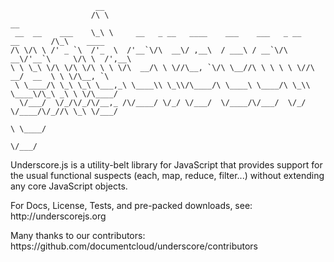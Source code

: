 <pre><code>                   __
                  /\ \                                                         __
 __  __    ___    \_\ \     __   _ __   ____    ___    ___   _ __    __       /\_\    ____
/\ \/\ \ /' _ `\  /'_  \  /'__`\/\  __\/ ,__\  / ___\ / __`\/\  __\/'__`\     \/\ \  /',__\
\ \ \_\ \/\ \/\ \/\ \ \ \/\  __/\ \ \//\__, `\/\ \__//\ \ \ \ \ \//\  __/  __  \ \ \/\__, `\
 \ \____/\ \_\ \_\ \___,_\ \____\\ \_\\/\____/\ \____\ \____/\ \_\\ \____\/\_\ _\ \ \/\____/
  \/___/  \/_/\/_/\/__,_ /\/____/ \/_/ \/___/  \/____/\/___/  \/_/ \/____/\/_//\ \_\ \/___/
                                                                              \ \____/
                                                                               \/___/
</code></pre>

<p>Underscore.js is a utility-belt library for JavaScript that provides
support for the usual functional suspects (each, map, reduce, filter...)
without extending any core JavaScript objects.</p>

<p>For Docs, License, Tests, and pre-packed downloads, see:
http://underscorejs.org</p>

<p>Many thanks to our contributors:
https://github.com/documentcloud/underscore/contributors</p>
